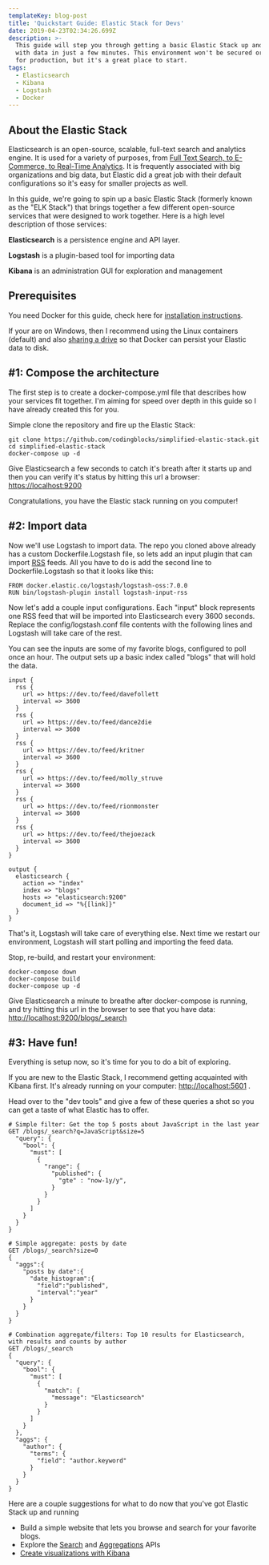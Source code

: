 ```yaml
---
templateKey: blog-post
title: 'Quickstart Guide: Elastic Stack for Devs'
date: 2019-04-23T02:34:26.699Z
description: >-
  This guide will step you through getting a basic Elastic Stack up and running
  with data in just a few minutes. This environment won't be secured or tuned
  for production, but it's a great place to start.
tags:
  - Elasticsearch
  - Kibana
  - Logstash
  - Docker
---
```

## About the Elastic Stack

Elasticsearch is an open-source, scalable, full-text search and analytics engine. It is used for a variety of purposes, from [Full Text Search, to E-Commerce, to Real-Time Analytics](https://searchbetter.dev/blog/elasticsearch-is-not-just-for-search/). It is frequently associated with big organizations and big data, but Elastic did a great job with their default configurations so it's easy for smaller projects as well.

In this guide, we're going to spin up a basic Elastic Stack (formerly known as the "ELK Stack") that brings together a few different open-source services that were designed to work together. Here is a high level description of those services:

**Elasticsearch** is a persistence engine and API layer.

**Logstash** is a plugin-based tool for importing data

**Kibana** is an administration GUI for exploration and management

## Prerequisites

You need Docker for this guide, check here for [installation instructions](https://docs.docker.com/install/).

If your are on Windows, then I recommend using the Linux containers (default) and also [sharing a drive](https://blogs.msdn.microsoft.com/wael-kdouh/2017/06/26/enabling-drive-sharing-with-docker-for-windows/) so that Docker can persist your Elastic data to disk. 

## \#1: Compose the architecture

The first step is to create a docker-compose.yml file that describes how your services fit together. I'm aiming for speed over depth in this guide so I have already created this for you.

Simple clone the repository and fire up the Elastic Stack:

```
git clone https://github.com/codingblocks/simplified-elastic-stack.git
cd simplified-elastic-stack
docker-compose up -d
```

Give Elasticsearch a few seconds to catch it's breath after it starts up and then you can verify it's status by hitting this url a browser: [https://localhost:9200
](https://localhost:9200)

Congratulations, you have the Elastic stack running on you computer!

## \#2: Import data

Now we'll use Logstash to import data. The repo you cloned above already has a custom Dockerfile.Logstash file, so lets add an input plugin that can import [RSS](https://www.copyblogger.com/what-the-heck-is-rss/) feeds. All you have to do is add the second line to Dockerfile.Logstash so that it looks like this:

```
FROM docker.elastic.co/logstash/logstash-oss:7.0.0
RUN bin/logstash-plugin install logstash-input-rss
```

Now let's add a couple input configurations. Each "input" block represents one RSS feed that will be imported into Elasticsearch every 3600 seconds.
 Replace the config/logstash.conf file contents with the following lines and Logstash will take care of the rest.

You can see the inputs are some of my favorite blogs, configured to poll once an hour. The output sets up a basic index called "blogs" that will hold the data.

```
input {
  rss {
    url => https://dev.to/feed/davefollett
    interval => 3600
  }
  rss {
    url => https://dev.to/feed/dance2die
    interval => 3600
  }
  rss {
    url => https://dev.to/feed/kritner
    interval => 3600
  }
  rss {
    url => https://dev.to/feed/molly_struve
    interval => 3600
  }
  rss {
    url => https://dev.to/feed/rionmonster
    interval => 3600
  }
  rss {
    url => https://dev.to/feed/thejoezack
    interval => 3600
  }
}

output {
  elasticsearch {
    action => "index"
    index => "blogs"
    hosts => "elasticsearch:9200"
    document_id => "%{[link]}"
  }
}
```

That's it, Logstash will take care of everything else. Next time we restart our environment, Logstash will start polling and importing the feed data.

Stop, re-build, and restart your environment:

```
docker-compose down
docker-compose build
docker-compose up -d
```

Give Elasticsearch a minute to breathe after docker-compose is running, and try hitting this url in the browser to see that you have data: [http://localhost:9200/blogs/_search
](http://localhost:9200/blogs/_search)

## \#3: Have fun!

Everything is setup now, so it's time for you to do a bit of exploring.

If you are new to the Elastic Stack, I recommend getting acquainted with Kibana first. It's already running on your computer: <http://localhost:5601>
.

Head over to the "dev tools" and give a few of these queries a shot so you can get a taste of what Elastic has to offer.

```
# Simple filter: Get the top 5 posts about JavaScript in the last year
GET /blogs/_search?q=JavaScript&size=5
  "query": {
    "bool": {
      "must": [
        {
          "range": {
            "published": {
              "gte" : "now-1y/y",
            }
          }
        }
      ]
    }
  }
}

# Simple aggregate: posts by date
GET /blogs/_search?size=0
{
  "aggs":{
    "posts by date":{
      "date_histogram":{
        "field":"published",
        "interval":"year"
      }
    }
  }
}

# Combination aggregate/filters: Top 10 results for Elasticsearch, with results and counts by author
GET /blogs/_search
{
  "query": {
    "bool": {
      "must": [
        {
          "match": {
            "message": "Elasticsearch"
          }
        }
      ]
    }
  },
  "aggs": {
    "author": {
      "terms": {
        "field": "author.keyword"
      }
    }
  }
}
```

Here are a couple suggestions for what to do now that you've got Elastic Stack up and running

* Build a simple website that lets you browse and search for your favorite blogs.
* Explore the [Search](https://www.elastic.co/guide/en/elasticsearch/reference/current/search-search.html) and [Aggregations](https://www.elastic.co/guide/en/elasticsearch/reference/current/search-aggregations.html)
   APIs
* [Create visualizations with Kibana](https://www.elastic.co/guide/en/kibana/current/visualize.html)

